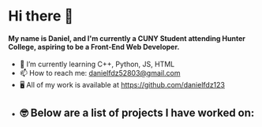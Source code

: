 <h1> Hi there 👋 </h1>
<h4> My name is Daniel, and I'm currently a CUNY Student attending Hunter College, aspiring to be a Front-End Web Developer. </h4>

- 🌱 I’m currently learning C++, Python, JS, HTML
- 📫 How to reach me: danielfdz52803@gmail.com
- 🖥️ All of my work is available at https://github.com/danielfdz123
- 🤓 Below are a list of projects I have worked on:
    - 
<!--
**danielfdz123/danielfdz123** is a ✨ _special_ ✨ repository because its `README.md` (this file) appears on your GitHub profile.

Here are some ideas to get you started:

- 🔭 I’m currently working on ...
- 🌱 I’m currently learning ...
- 👯 I’m looking to collaborate on ...
- 🤔 I’m looking for help with ...
- 💬 Ask me about ...

- 😄 Pronouns: ...
- ⚡ Fun fact: ...
-->

